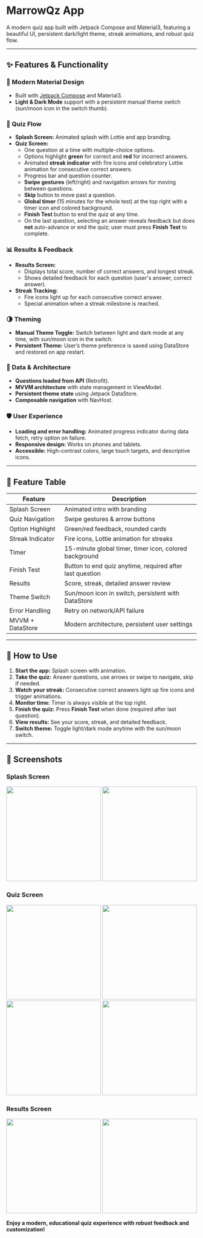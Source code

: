 # MarrowQz App

A modern quiz app built with Jetpack Compose and Material3, featuring a beautiful UI, persistent dark/light theme, streak animations, and robust quiz flow.

---

## ✨ Features & Functionality

### 🎨 Modern Material Design
- Built with [Jetpack Compose](https://developer.android.com/jetpack/compose) and Material3.
- **Light & Dark Mode** support with a persistent manual theme switch (sun/moon icon in the switch thumb).

### 🚀 Quiz Flow
- **Splash Screen:** Animated splash with Lottie and app branding.
- **Quiz Screen:**
  - One question at a time with multiple-choice options.
  - Options highlight **green** for correct and **red** for incorrect answers.
  - Animated **streak indicator** with fire icons and celebratory Lottie animation for consecutive correct answers.
  - Progress bar and question counter.
  - **Swipe gestures** (left/right) and navigation arrows for moving between questions.
  - **Skip** button to move past a question.
  - **Global timer** (15 minutes for the whole test) at the top right with a timer icon and colored background.
  - **Finish Test** button to end the quiz at any time.
  - On the last question, selecting an answer reveals feedback but does **not** auto-advance or end the quiz; user must press **Finish Test** to complete.

### 📊 Results & Feedback
- **Results Screen:**
  - Displays total score, number of correct answers, and longest streak.
  - Shows detailed feedback for each question (user's answer, correct answer).
- **Streak Tracking:**
  - Fire icons light up for each consecutive correct answer.
  - Special animation when a streak milestone is reached.

### 🌗 Theming
- **Manual Theme Toggle:** Switch between light and dark mode at any time, with sun/moon icon in the switch.
- **Persistent Theme:** User’s theme preference is saved using DataStore and restored on app restart.

### 🔗 Data & Architecture
- **Questions loaded from API** (Retrofit).
- **MVVM architecture** with state management in ViewModel.
- **Persistent theme state** using Jetpack DataStore.
- **Composable navigation** with NavHost.

### 🛡️ User Experience
- **Loading and error handling:** Animated progress indicator during data fetch, retry option on failure.
- **Responsive design:** Works on phones and tablets.
- **Accessible:** High-contrast colors, large touch targets, and descriptive icons.

---

## 📝 Feature Table

| Feature                 | Description                                                                 |
|-------------------------|-----------------------------------------------------------------------------|
| Splash Screen           | Animated intro with branding                                                |
| Quiz Navigation         | Swipe gestures & arrow buttons                                              |
| Option Highlight        | Green/red feedback, rounded cards                                           |
| Streak Indicator        | Fire icons, Lottie animation for streaks                                    |
| Timer                   | 15-minute global timer, timer icon, colored background                      |
| Finish Test             | Button to end quiz anytime, required after last question                    |
| Results                 | Score, streak, detailed answer review                                       |
| Theme Switch            | Sun/moon icon in switch, persistent with DataStore                          |
| Error Handling          | Retry on network/API failure                                                |
| MVVM + DataStore        | Modern architecture, persistent user settings                               |

---

## 🚦 How to Use

1. **Start the app:** Splash screen with animation.
2. **Take the quiz:** Answer questions, use arrows or swipe to navigate, skip if needed.
3. **Watch your streak:** Consecutive correct answers light up fire icons and trigger animations.
4. **Monitor time:** Timer is always visible at the top right.
5. **Finish the quiz:** Press **Finish Test** when done (required after last question).
6. **View results:** See your score, streak, and detailed feedback.
7. **Switch theme:** Toggle light/dark mode anytime with the sun/moon switch.

---

## 📸 Screenshots

### Splash Screen
<img src="screenshots/splash_dark.png" width="250"/> <img src="screenshots/splash_light.png" width="250"/>

### Quiz Screen
<img src="screenshots/quiz_1.png" width="250"/> <img src="screenshots/quiz_2.png" width="250"/> <img src="screenshots/quiz_3.png" width="250"/> <img src="screenshots/quiz_4.png" width="250"/>

### Results Screen
<img src="screenshots/results_dark.png" width="250"/> <img src="screenshots/results_light.png" width="250"/>

**Enjoy a modern, educational quiz experience with robust feedback and customization!**
